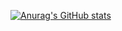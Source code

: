    [![Anurag's GitHub stats](https://github-readme-stats.vercel.app/api?username=aliaa80&theme=github_dark&show_icons=true&count_private=true&include_all_commits=true&line_height=20)](https://github.com/anuraghazra/github-readme-stats)
